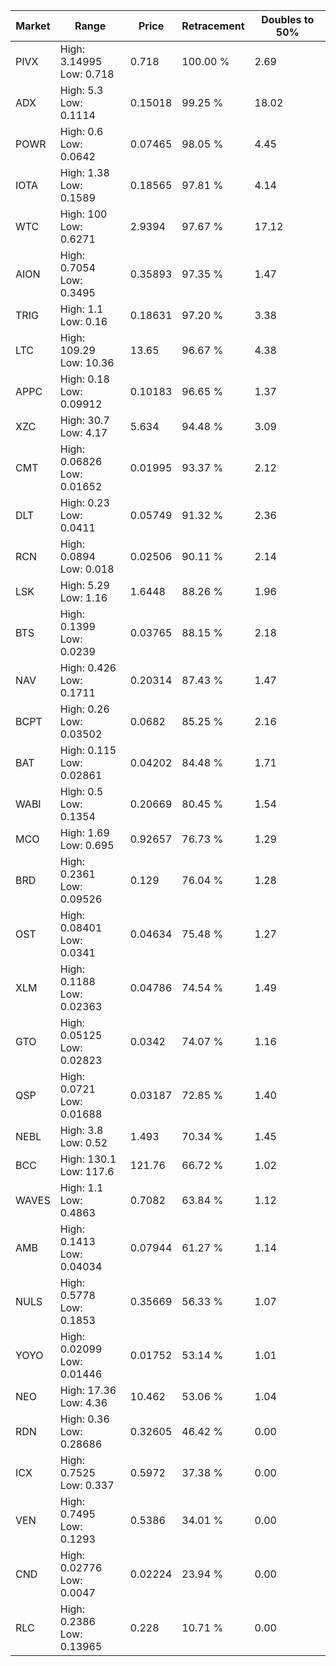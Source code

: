 | Market | Range | Price| Retracement | Doubles to 50% |
| --- | --- | --- | --- | --- |
| PIVX | High: 3.14995<br />Low: 0.718 | 0.718 | 100.00 % | 2.69 |
| ADX | High: 5.3<br />Low: 0.1114 | 0.15018 | 99.25 % | 18.02 |
| POWR | High: 0.6<br />Low: 0.0642 | 0.07465 | 98.05 % | 4.45 |
| IOTA | High: 1.38<br />Low: 0.1589 | 0.18565 | 97.81 % | 4.14 |
| WTC | High: 100<br />Low: 0.6271 | 2.9394 | 97.67 % | 17.12 |
| AION | High: 0.7054<br />Low: 0.3495 | 0.35893 | 97.35 % | 1.47 |
| TRIG | High: 1.1<br />Low: 0.16 | 0.18631 | 97.20 % | 3.38 |
| LTC | High: 109.29<br />Low: 10.36 | 13.65 | 96.67 % | 4.38 |
| APPC | High: 0.18<br />Low: 0.09912 | 0.10183 | 96.65 % | 1.37 |
| XZC | High: 30.7<br />Low: 4.17 | 5.634 | 94.48 % | 3.09 |
| CMT | High: 0.06826<br />Low: 0.01652 | 0.01995 | 93.37 % | 2.12 |
| DLT | High: 0.23<br />Low: 0.0411 | 0.05749 | 91.32 % | 2.36 |
| RCN | High: 0.0894<br />Low: 0.018 | 0.02506 | 90.11 % | 2.14 |
| LSK | High: 5.29<br />Low: 1.16 | 1.6448 | 88.26 % | 1.96 |
| BTS | High: 0.1399<br />Low: 0.0239 | 0.03765 | 88.15 % | 2.18 |
| NAV | High: 0.426<br />Low: 0.1711 | 0.20314 | 87.43 % | 1.47 |
| BCPT | High: 0.26<br />Low: 0.03502 | 0.0682 | 85.25 % | 2.16 |
| BAT | High: 0.115<br />Low: 0.02861 | 0.04202 | 84.48 % | 1.71 |
| WABI | High: 0.5<br />Low: 0.1354 | 0.20669 | 80.45 % | 1.54 |
| MCO | High: 1.69<br />Low: 0.695 | 0.92657 | 76.73 % | 1.29 |
| BRD | High: 0.2361<br />Low: 0.09526 | 0.129 | 76.04 % | 1.28 |
| OST | High: 0.08401<br />Low: 0.0341 | 0.04634 | 75.48 % | 1.27 |
| XLM | High: 0.1188<br />Low: 0.02363 | 0.04786 | 74.54 % | 1.49 |
| GTO | High: 0.05125<br />Low: 0.02823 | 0.0342 | 74.07 % | 1.16 |
| QSP | High: 0.0721<br />Low: 0.01688 | 0.03187 | 72.85 % | 1.40 |
| NEBL | High: 3.8<br />Low: 0.52 | 1.493 | 70.34 % | 1.45 |
| BCC | High: 130.1<br />Low: 117.6 | 121.76 | 66.72 % | 1.02 |
| WAVES | High: 1.1<br />Low: 0.4863 | 0.7082 | 63.84 % | 1.12 |
| AMB | High: 0.1413<br />Low: 0.04034 | 0.07944 | 61.27 % | 1.14 |
| NULS | High: 0.5778<br />Low: 0.1853 | 0.35669 | 56.33 % | 1.07 |
| YOYO | High: 0.02099<br />Low: 0.01446 | 0.01752 | 53.14 % | 1.01 |
| NEO | High: 17.36<br />Low: 4.36 | 10.462 | 53.06 % | 1.04 |
| RDN | High: 0.36<br />Low: 0.28686 | 0.32605 | 46.42 % | 0.00 |
| ICX | High: 0.7525<br />Low: 0.337 | 0.5972 | 37.38 % | 0.00 |
| VEN | High: 0.7495<br />Low: 0.1293 | 0.5386 | 34.01 % | 0.00 |
| CND | High: 0.02776<br />Low: 0.0047 | 0.02224 | 23.94 % | 0.00 |
| RLC | High: 0.2386<br />Low: 0.13965 | 0.228 | 10.71 % | 0.00 |
